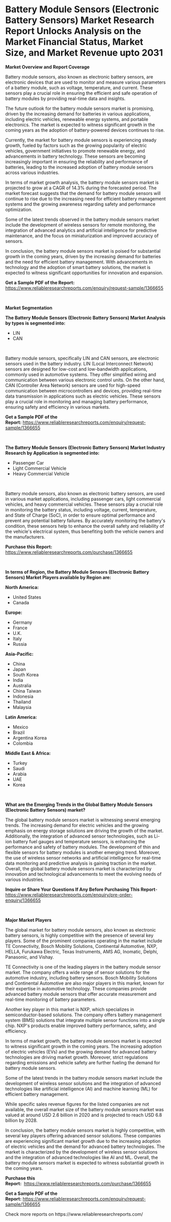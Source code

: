 <p><h1>Battery Module Sensors (Electronic Battery Sensors) Market Research Report Unlocks Analysis on the Market Financial Status, Market Size, and Market Revenue upto 2031</h1></p><p><strong>Market Overview and Report Coverage</strong></p>
<p><p>Battery module sensors, also known as electronic battery sensors, are electronic devices that are used to monitor and measure various parameters of a battery module, such as voltage, temperature, and current. These sensors play a crucial role in ensuring the efficient and safe operation of battery modules by providing real-time data and insights.</p><p>The future outlook for the battery module sensors market is promising, driven by the increasing demand for batteries in various applications, including electric vehicles, renewable energy systems, and portable electronics. The market is expected to witness significant growth in the coming years as the adoption of battery-powered devices continues to rise.</p><p>Currently, the market for battery module sensors is experiencing steady growth, fueled by factors such as the growing popularity of electric vehicles, government initiatives to promote renewable energy, and advancements in battery technology. These sensors are becoming increasingly important in ensuring the reliability and performance of batteries, leading to the increased adoption of battery module sensors across various industries.</p><p>In terms of market growth analysis, the battery module sensors market is projected to grow at a CAGR of 14.3% during the forecasted period. The market forecast suggests that the demand for battery module sensors will continue to rise due to the increasing need for efficient battery management systems and the growing awareness regarding safety and performance optimization.</p><p>Some of the latest trends observed in the battery module sensors market include the development of wireless sensors for remote monitoring, the integration of advanced analytics and artificial intelligence for predictive maintenance, and the focus on miniaturization and improved accuracy of sensors.</p><p>In conclusion, the battery module sensors market is poised for substantial growth in the coming years, driven by the increasing demand for batteries and the need for efficient battery management. With advancements in technology and the adoption of smart battery solutions, the market is expected to witness significant opportunities for innovation and expansion.</p></p>
<p><strong>Get a Sample PDF of the Report:</strong> <a href="https://www.reliableresearchreports.com/enquiry/request-sample/1366655">https://www.reliableresearchreports.com/enquiry/request-sample/1366655</a></p>
<p>&nbsp;</p>
<p><strong>Market Segmentation</strong></p>
<p><strong>The Battery Module Sensors (Electronic Battery Sensors) Market Analysis by types is segmented into:</strong></p>
<p><ul><li>LIN</li><li>CAN</li></ul></p>
<p>&nbsp;</p>
<p><p>Battery module sensors, specifically LIN and CAN sensors, are electronic sensors used in the battery industry. LIN (Local Interconnect Network) sensors are designed for low-cost and low-bandwidth applications, commonly used in automotive systems. They offer simplified wiring and communication between various electronic control units. On the other hand, CAN (Controller Area Network) sensors are used for high-speed communication between microcontrollers and devices, providing real-time data transmission in applications such as electric vehicles. These sensors play a crucial role in monitoring and managing battery performance, ensuring safety and efficiency in various markets.</p></p>
<p><strong>Get a Sample PDF of the Report:</strong>&nbsp;<a href="https://www.reliableresearchreports.com/enquiry/request-sample/1366655">https://www.reliableresearchreports.com/enquiry/request-sample/1366655</a></p>
<p>&nbsp;</p>
<p><strong>The Battery Module Sensors (Electronic Battery Sensors) Market Industry Research by Application is segmented into:</strong></p>
<p><ul><li>Passenger Car</li><li>Light Commercial Vehicle</li><li>Heavy Commercial Vehicle</li></ul></p>
<p>&nbsp;</p>
<p><p>Battery module sensors, also known as electronic battery sensors, are used in various market applications, including passenger cars, light commercial vehicles, and heavy commercial vehicles. These sensors play a crucial role in monitoring the battery status, including voltage, current, temperature, and State of Charge (SoC), in order to ensure optimal performance and prevent any potential battery failures. By accurately monitoring the battery's condition, these sensors help to enhance the overall safety and reliability of the vehicle's electrical system, thus benefiting both the vehicle owners and the manufacturers.</p></p>
<p><strong>Purchase this Report:</strong>&nbsp; <a href="https://www.reliableresearchreports.com/purchase/1366655">https://www.reliableresearchreports.com/purchase/1366655</a></p>
<p>&nbsp;</p>
<p><strong>In terms of Region, the Battery Module Sensors (Electronic Battery Sensors) Market Players available by Region are:</strong></p>
<p>
    <p> <strong> North America: </strong>
        <ul>
            <li>United States</li>
            <li>Canada</li>
        </ul>
        </p> 
    <p> <strong> Europe: </strong>
        <ul>
            <li>Germany</li>
            <li>France</li>
            <li>U.K.</li>
            <li>Italy</li>
            <li>Russia</li>
        </ul>
        </p> 
    <p> <strong> Asia-Pacific: </strong>
        <ul>
            <li>China</li>
            <li>Japan</li>
            <li>South Korea</li>
            <li>India</li>
            <li>Australia</li>
            <li>China Taiwan</li>
            <li>Indonesia</li>
            <li>Thailand</li>
            <li>Malaysia</li>
        </ul>
        </p> 
    <p> <strong> Latin America: </strong>
        <ul>
            <li>Mexico</li>
            <li>Brazil</li>
            <li>Argentina Korea</li>
            <li>Colombia</li>
        </ul>
        </p> 
    <p> <strong> Middle East & Africa: </strong>
        <ul>
            <li>Turkey</li>
            <li>Saudi</li>
            <li>Arabia</li>
            <li>UAE</li>
            <li>Korea</li>
        </ul>
    </p>
    </p>
<p>&nbsp;</p>
<p><strong>What are the Emerging Trends in the Global Battery Module Sensors (Electronic Battery Sensors) market?</strong></p>
<p><p>The global battery module sensors market is witnessing several emerging trends. The increasing demand for electric vehicles and the growing emphasis on energy storage solutions are driving the growth of the market. Additionally, the integration of advanced sensor technologies, such as Li-ion battery fuel gauges and temperature sensors, is enhancing the performance and safety of battery modules. The development of thin and flexible sensors for battery modules is another emerging trend. Moreover, the use of wireless sensor networks and artificial intelligence for real-time data monitoring and predictive analysis is gaining traction in the market. Overall, the global battery module sensors market is characterized by innovation and technological advancements to meet the evolving needs of various industries.</p></p>
<p><strong>Inquire or Share Your Questions If Any Before Purchasing This Report</strong>- <a href="https://www.reliableresearchreports.com/enquiry/pre-order-enquiry/1366655">https://www.reliableresearchreports.com/enquiry/pre-order-enquiry/1366655</a></p>
<p>&nbsp;</p>
<p><strong>Major Market Players</strong></p>
<p><p>The global market for battery module sensors, also known as electronic battery sensors, is highly competitive with the presence of several key players. Some of the prominent companies operating in the market include TE Connectivity, Bosch Mobility Solutions, Continental Automotive, NXP, HELLA, Furukawa Electric, Texas Instruments, AMS AG, Inomatic, Delphi, Panasonic, and Vishay.</p><p>TE Connectivity is one of the leading players in the battery module sensor market. The company offers a wide range of sensor solutions for the automotive industry, including battery sensors. Bosch Mobility Solutions and Continental Automotive are also major players in this market, known for their expertise in automotive technology. These companies provide advanced battery module sensors that offer accurate measurement and real-time monitoring of battery parameters.</p><p>Another key player in this market is NXP, which specializes in semiconductor-based solutions. The company offers battery management system (BMS) solutions that integrate multiple sensor functions into a single chip. NXP's products enable improved battery performance, safety, and efficiency.</p><p>In terms of market growth, the battery module sensors market is expected to witness significant growth in the coming years. The increasing adoption of electric vehicles (EVs) and the growing demand for advanced battery technologies are driving market growth. Moreover, strict regulations regarding emissions and vehicle safety are further fueling the demand for battery module sensors.</p><p>Some of the latest trends in the battery module sensors market include the development of wireless sensor solutions and the integration of advanced technologies like artificial intelligence (AI) and machine learning (ML) for efficient battery management.</p><p>While specific sales revenue figures for the listed companies are not available, the overall market size of the battery module sensors market was valued at around USD 2.6 billion in 2020 and is projected to reach USD 6.8 billion by 2028.</p><p>In conclusion, the battery module sensors market is highly competitive, with several key players offering advanced sensor solutions. These companies are experiencing significant market growth due to the increasing adoption of electric vehicles and the demand for advanced battery technologies. The market is characterized by the development of wireless sensor solutions and the integration of advanced technologies like AI and ML. Overall, the battery module sensors market is expected to witness substantial growth in the coming years.</p></p>
<p><strong>Purchase this Report:</strong>&nbsp;&nbsp;<a href="https://www.reliableresearchreports.com/purchase/1366655">https://www.reliableresearchreports.com/purchase/1366655</a></p>
<p></p>
<p><strong>Get a Sample PDF of the Report:</strong>&nbsp;<a href="https://www.reliableresearchreports.com/enquiry/request-sample/1366655">https://www.reliableresearchreports.com/enquiry/request-sample/1366655</a></p>
<p>Check more reports on https://www.reliableresearchreports.com/</p>